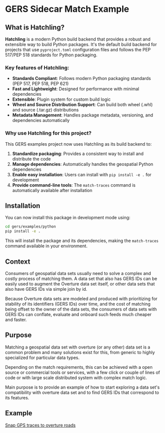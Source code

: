 # GERS Sidecar Match Example

## What is Hatchling?

**Hatchling** is a modern Python build backend that provides a robust and extensible way to build Python packages. It's the default build backend for projects that use `pyproject.toml` configuration files and follows the PEP 517/PEP 518 standards for Python packaging.

### Key features of Hatchling:
- **Standards Compliant**: Follows modern Python packaging standards (PEP 517, PEP 518, PEP 621)
- **Fast and Lightweight**: Designed for performance with minimal dependencies
- **Extensible**: Plugin system for custom build logic
- **Wheel and Source Distribution Support**: Can build both wheel (.whl) and source (.tar.gz) distributions
- **Metadata Management**: Handles package metadata, versioning, and dependencies automatically

### Why use Hatchling for this project?
This GERS examples project now uses Hatchling as its build backend to:
1. **Standardize packaging**: Provides a consistent way to install and distribute the code
2. **Manage dependencies**: Automatically handles the geospatial Python dependencies
3. **Enable easy installation**: Users can install with `pip install -e .` for development
4. **Provide command-line tools**: The `match-traces` command is automatically available after installation

## Installation

You can now install this package in development mode using:

```bash
cd gers/examples/python
pip install -e .
```

This will install the package and its dependencies, making the `match-traces` command available in your environment.

## Context

Consumers of geospatial data sets usually need to solve a complex and costly process of matching them.
A data set that also has GERS IDs can be easily used to augment the Overture data set itself, or other data sets that also have GERS IDs via simple join by id.

Because Overture data sets are modeled and produced with prioritizing for stability of its identifiers (GERS IDs) over time, and the cost of matching being offset to the owner of the data sets, the consumers of data sets with GERS IDs can conflate, evaluate and onboard such feeds much cheaper and faster.

## Purpose

Matching a geospatial data set with overture (or any other) data set is a common problem and many solutions exist for this, from generic to highly specialized for particular data types. 

Depending on the match requirements, this can be achieved with a open source or commercial tools or services, with a few click or couple of lines of code or with large scale distributed system with complex match logic. 

Main purpose is to provide an example of how to start exploring a data set's compatibility with overture data set and to find GERS IDs that correspond to its features.

## Example
[Snap GPS traces to overture roads](MATCH_TRACES.md)

